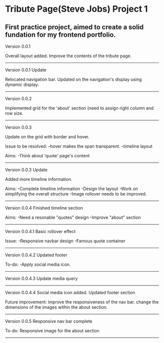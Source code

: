 # Tribute Page(Steve Jobs) Project 1
First practice project, aimed to create a solid fundation for my frontend portfolio.
----------------------------------------------------
Version 0.0.1

Overall layout added.
Improve the contents of the tribute page.

---------------------------------------------------
Version 0.0.1 Update

Relocated navigation bar.
Updated on the navigation's display using dynamic display.

---------------------------------------------------
Version 0.0.2

Implemented grid for the 'about' section (need to assign right column and row size.

----------------------------------------------------
Version 0.0.3

Update on the grid with border and hover.

Issue to be resolved:
-hover makes the span transparent.
-timeline layout

Aims:
-Think about 'quote' page's content

----------------------------------------------------
Version 0.0.3 Update

Added more timeline information.

Aims:
-Complete timeline information
-Design the layout
-Work on simplifying the overall structure
-Image rollover needs to be improved.

---------------------------------------------------
Version 0.0.4
Finished timeline section

Aims:
-Need a resonable "quotes" design
-Improve "about" section

---------------------------------------------------
Version 0.0.4.1
Basic rollover effect

Issue:
-Responsive navbar design
-Famous quote container

---------------------------------------------------
Version 0.0.4.2
Updated footer

To-do:
-Apply social media icon.

---------------------------------------------------
Version 0.0.4.3
Update media query

---------------------------------------------------
Version 0.0.4.4
Social media icon added.
Updated footer section

Future improvement:
improve the responsiveness of the nav bar.
change the dimensions of the images within the about section.

---------------------------------------------------
Version 0.0.5
Responsive nav bar complete

To-do:
Responsive image for the about section

----------------------------------------------------